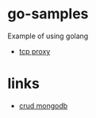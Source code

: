 # go-samples
Example of using golang

- [tcp proxy](tcpproxy)

# links
- [crud mongodb](https://medium.com/@kumar16.pawan/creating-a-crud-application-using-go-and-mongodb-cc077ce2d0e)
